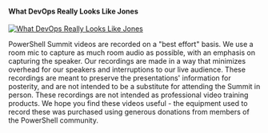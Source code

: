 ﻿#### What DevOps Really Looks Like   Jones

[![What DevOps Really Looks Like   Jones](https://i2.ytimg.com/vi/IgSVi5Hr-uI/hqdefault.jpg "What DevOps Really Looks Like   Jones")](https://www.youtube.com/watch?v=IgSVi5Hr-uI)

PowerShell Summit videos are recorded on a "best effort" basis. We use a room mic to capture as much room audio as possible, with an emphasis on capturing the speaker. Our recordings are made in a way that minimizes overhead for our speakers and interruptions to our live audience. These recordings are meant to preserve the presentations' information for posterity, and are not intended to be a substitute for attending the Summit in person. These recordings are not intended as professional video training products. We hope you find these videos useful - the equipment used to record these was purchased using generous donations from members of the PowerShell community.


